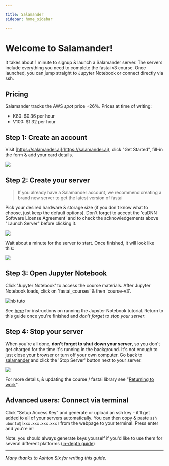 ```yaml
---

title: Salamander
sidebar: home_sidebar

---
```


# Welcome to Salamander!

It takes about 1 minute to signup & launch a Salamander server. The servers include everything you need to complete the fastai v3 course. Once launched, you can jump straight to Jupyter Notebook or connect directly via ssh.

## Pricing

Salamander tracks the AWS _spot_ price +26%. Prices at time of writing:

- K80: $0.36 per hour
- V100: $1.32 per hour

## Step 1: Create an account

Visit [https://salamander.ai](https://salamander.ai), click "Get Started", fill-in the form & add your card details.

![](/images/salamander/create_account.png)

## Step 2: Create your server

> If you already have a Salamander account, we recommend creating a brand new server to get the latest version of fastai

Pick your desired hardware & storage size (if you don't know what to choose, just keep the default options). Don't forget to accept the 'cuDNN Software License Agreement' and to check the acknowledgements above "Launch Server" before clicking it.

![](/images/salamander/create_server.png)

Wait about a minute for the server to start. Once finished, it will look like this:

![](/images/salamander/ready.png)

## Step 3: Open Jupyter Notebook

Click 'Jupyter Notebook' to access the course materials. After Jupyter Notebook loads, click on 'fastai_courses' & then 'course-v3'.

![nb tuto](/images/salamander/final.png)

See [here](index#jupyter-notebook) for instructions on running the Jupyter Notebook tutorial. Return to this guide once you're finished and _don't forget to stop your server_.

## Step 4: Stop your server

When you're all done, **don't forget to shut down your server**, so you don't get charged for the time it's running in the background. It's not enough to just close your browser or turn off your own computer. Go back to [salamander](https://salamander.ai/) and click the 'Stop Server' button next to your server.

![](/images/salamander/stop.png)

For more details, & updating the course / fastai library see "[Returning to work](update_salamander)".

## Advanced users: Connect via terminal

Click "Setup Access Key" and generate or upload an ssh key - it'll get added to all of your servers automatically. You can then copy & paste `ssh ubuntu@[xxx.xxx.xxx.xxx]` from the webpage to your terminal. Press enter and you're in!

Note: you should always generate keys yourself if you'd like to use them for several different platforms ([in-depth guide](https://help.github.com/articles/generating-a-new-ssh-key-and-adding-it-to-the-ssh-agent/))

---

_Many thanks to Ashton Six for writing this guide._
